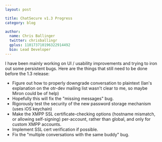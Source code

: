 ```yaml
---
layout: post

title: ChatSecure v1.3 Progress
category: blog

author:
  name: Chris Ballinger
  twitter: chrisballingr
  gplus: 110173710196322914492 
  bio: Lead Developer
---
```


I have been mainly working on UI / usability improvements and trying to iron out some persistent bugs. Here are the things that still need to be done before the 1.3 release:

*   Figure out how to properly downgrade conversation to plaintext (Ian's explanation on the otr-dev mailing list wasn't clear to me, so maybe Miron could be of help)
*   Hopefully this will fix the "missing messages" bug.
*   Rigorously test the security of the new password storage mechanism (uses iOS keychain)
*   Make the XMPP SSL certificate-checking options (hostname mismatch, or allowing self-signing) per-account, rather than global, and only for custom XMPP accounts.
*   Implement SSL cert verification if possible.
*   Fix the "multiple conversations with the same buddy" bug.